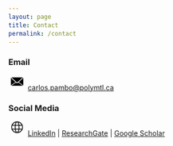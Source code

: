 ```yaml
---
layout: page
title: Contact
permalink: /contact
---
```

### Email

<img alt="Email icon" src="/assets/images/email-icon.png" style="width:25px; margin: 0 5px 5px 5px;" /> [carlos.pambo@polymtl.ca](mailto:carlos.pambo@polymtl.ca) 

### Social Media
<img alt="" src="/assets/images/web-icon.png" style="width:25px; margin: 0 5px 5px 5px;" /> [LinkedIn](https://www.linkedin.com/in/carlos-pambo/) | [ResearchGate](https://www.researchgate.net/profile/Carlos-Pambo) | [Google Scholar](https://scholar.google.ca/citations?user=F8eEcqIAAAAJ&hl=en&authuser=1)

